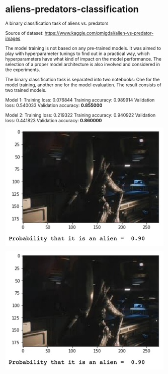 # aliens-predators-classification
A binary classification task of aliens vs. predators

Source of dataset: https://www.kaggle.com/pmigdal/alien-vs-predator-images

The model training is not based on any pre-trained models. It was aimed to play with hyperparameter tunings to find out in a practical way, which hyperparameters have what kind of impact on the model performance. The selection of a proper model architecture is also involved and considered in the experiments.

The binary classification task is separated into two notebooks: One for the model training, another one for the model evaluation. The result consists of two trained models.

Model 1:
Training loss: 0.076844
Training accuracy: 0.989914
Validation loss: 0.540033
Validation accuracy: **0.855000**

Model 2:
Training loss: 0.219322
Training accuracy: 0.940922
Validation loss: 0.441823
Validation accuracy: **0.860000**

![Prediction of a predator image](/ReadMeImages/alien.jpg)

![Prediction of an alien image](/ReadMeImages/alien.jpg)